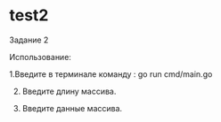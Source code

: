 # test2
 Задание 2
 
Использование:

1.Введите в терминале команду : go run cmd/main.go

2. Введите длину массива.

4. Введите данные массива.

